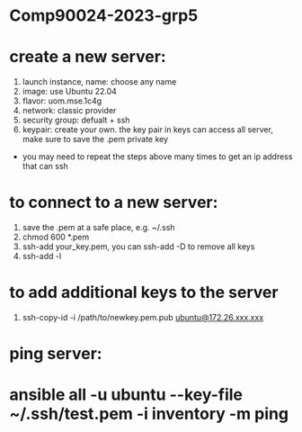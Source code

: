 # Comp90024-2023-grp5

# create a new server:
1. launch instance, name: choose any name
2. image: use Ubuntu 22.04
4. flavor: uom.mse.1c4g
5. network: classic provider
6. security group: defualt + ssh
7. keypair: create your own. the key pair in keys can access all server, make sure to save the .pem private key

* you may need to repeat the steps above many times to get an ip address that can ssh

# to connect to a new server:
1. save the .pem at a safe place, e.g. ~/.ssh
2. chmod 600 *.pem
3. ssh-add your_key.pem, you can ssh-add -D to remove all keys
4. ssh-add -l

# to add additional keys to the server
1. ssh-copy-id -i /path/to/newkey.pem.pub ubuntu@172.26.xxx.xxx

# ping server:
# ansible all -u ubuntu --key-file ~/.ssh/test.pem -i inventory  -m ping
